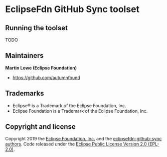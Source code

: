 # EclipseFdn GitHub Sync toolset

## Running the toolset

TODO

## Maintainers

**Martin Lowe (Eclipse Foundation)**

- <https://github.com/autumnfound>

## Trademarks

* Eclipse® is a Trademark of the Eclipse Foundation, Inc.
* Eclipse Foundation is a Trademark of the Eclipse Foundation, Inc.

## Copyright and license

Copyright 2019 the [Eclipse Foundation, Inc.](https://www.eclipse.org) and the [eclipsefdn-github-sync authors](https://github.com/eclipsefdn/eclipsefdn-github-sync/graphs/contributors). Code released under the [Eclipse Public License Version 2.0 (EPL-2.0)](https://github.com/eclipsefdn/eclipsefdn-github-sync/blob/master/LICENSE).
